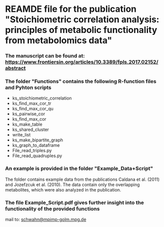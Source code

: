 # REAMDE file for the publication "Stoichiometric correlation analysis: principles of metabolic functionality from metabolomics data"

### The manuscript can be found at: https://www.frontiersin.org/articles/10.3389/fpls.2017.02152/abstract

### The folder "Functions" contains the following R-function files and Pyhton scripts

* ks_stoichiometric_correlation
* ks_find_max_cor_tr
* ks_find_max_cor_qu
* ks_pairwise_cor
* ks_find_max_cor
* ks_make_table
* ks_shared_cluster
* write_list
* ks_make_bipartite_graph
* ks_graph_to_dataframe
* File_read_triples.py
* File_read_quadruples.py

### An example is provided in the folder "Example_Data+Script"
The folder contains example data from the publications Caldana et al. (2011) and Jozefzcuk et al. (2010). The data contain only the overlapping metabolites, which were also analyzed in the publication.

### The file Example_Script.pdf gives further insight into the functionality of the provided functions

mail to:
schwahn@mpimp-golm.mpg.de
